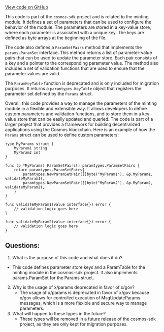 [View code on GitHub](https://github.com/cosmos/cosmos-sdk.git/x/mint/types/params_legacy.go)

This code is part of the `cosmos-sdk` project and is related to the minting module. It defines a set of parameters that can be used to configure the behavior of the module. The parameters are stored in a key-value store, where each parameter is associated with a unique key. The keys are defined as byte arrays at the beginning of the file.

The code also defines a `ParamSetPairs` method that implements the `params.ParamSet` interface. This method returns a list of parameter-value pairs that can be used to update the parameter store. Each pair consists of a key and a pointer to the corresponding parameter value. The method also includes a set of validation functions that are used to ensure that the parameter values are valid.

The `ParamKeyTable` function is deprecated and is only included for migration purposes. It returns a `paramtypes.KeyTable` object that registers the parameter set defined by the `Params` struct.

Overall, this code provides a way to manage the parameters of the minting module in a flexible and extensible way. It allows developers to define custom parameters and validation functions, and to store them in a key-value store that can be easily updated and queried. The code is part of a larger project that provides a framework for building decentralized applications using the Cosmos blockchain. Here is an example of how the `Params` struct can be used to define custom parameters:

```
type MyParams struct {
    MyParam1 string
    MyParam2 int
}

func (p *MyParams) ParamSetPairs() paramtypes.ParamSetPairs {
    return paramtypes.ParamSetPairs{
        paramtypes.NewParamSetPair([]byte("MyParam1"), &p.MyParam1, validateMyParam1),
        paramtypes.NewParamSetPair([]byte("MyParam2"), &p.MyParam2, validateMyParam2),
    }
}

func validateMyParam1(value interface{}) error {
    // validation logic goes here
}

func validateMyParam2(value interface{}) error {
    // validation logic goes here
}
```
## Questions: 
 1. What is the purpose of this code and what does it do?
   - This code defines parameter store keys and a ParamTable for the minting module in the cosmos-sdk project. It also implements params.ParamSet for the Params struct.
2. Why is the usage of x/params deprecated in favor of x/gov?
   - The usage of x/params is deprecated in favor of x/gov because x/gov allows for controlled execution of MsgUpdateParams messages, which is a more flexible and secure way to manage parameters.
3. What will happen to these types in the future?
   - These types will be removed in a future release of the cosmos-sdk project, as they are only kept for migration purposes.